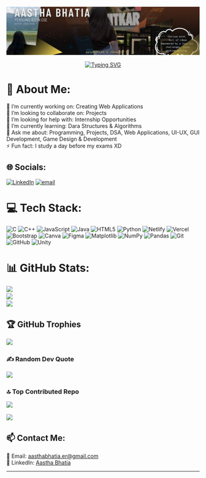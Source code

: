 ![Header Image](img.png)

<p align="center">
  <a href="https://git.io/typing-svg">
    <img src="https://readme-typing-svg.herokuapp.com?font=Fira+Code&duration=3000&pause=1000&color=FFA500&width=435&lines=Hey+there!+I'm+Aastha+Bhatia.;Passionate+Tech+Enthusiast!;Always+Learning+and+Building!" alt="Typing SVG" />
  </a>
</p>

# 💫 About Me:
🔭 I’m currently working on: Creating Web Applications<br>👯 I’m looking to collaborate on: Projects<br>🤝 I’m looking for help with: Internship Opportunities<br>🌱 I’m currently learning: Dara Structures & Algorithms<br>💬 Ask me about: Programming, Projects, DSA, Web Applications, UI-UX, GUI Development, Game Design & Development<br>⚡ Fun fact: I study a day before my exams XD


## 🌐 Socials:
[![LinkedIn](https://img.shields.io/badge/LinkedIn-%230077B5.svg?logo=linkedin&logoColor=white)](https://linkedin.com/in/aasthabhatia-er) [![email](https://img.shields.io/badge/Email-D14836?logo=gmail&logoColor=white)](mailto:aasthabhatia.er@gmail.com) 

# 💻 Tech Stack:
![C](https://img.shields.io/badge/c-%2300599C.svg?style=for-the-badge&logo=c&logoColor=white) ![C++](https://img.shields.io/badge/c++-%2300599C.svg?style=for-the-badge&logo=c%2B%2B&logoColor=white) ![JavaScript](https://img.shields.io/badge/javascript-%23323330.svg?style=for-the-badge&logo=javascript&logoColor=%23F7DF1E) ![Java](https://img.shields.io/badge/java-%23ED8B00.svg?style=for-the-badge&logo=openjdk&logoColor=white) ![HTML5](https://img.shields.io/badge/html5-%23E34F26.svg?style=for-the-badge&logo=html5&logoColor=white) ![Python](https://img.shields.io/badge/python-3670A0?style=for-the-badge&logo=python&logoColor=ffdd54) ![Netlify](https://img.shields.io/badge/netlify-%23000000.svg?style=for-the-badge&logo=netlify&logoColor=#00C7B7) ![Vercel](https://img.shields.io/badge/vercel-%23000000.svg?style=for-the-badge&logo=vercel&logoColor=white) ![Bootstrap](https://img.shields.io/badge/bootstrap-%238511FA.svg?style=for-the-badge&logo=bootstrap&logoColor=white) ![Canva](https://img.shields.io/badge/Canva-%2300C4CC.svg?style=for-the-badge&logo=Canva&logoColor=white) ![Figma](https://img.shields.io/badge/figma-%23F24E1E.svg?style=for-the-badge&logo=figma&logoColor=white) ![Matplotlib](https://img.shields.io/badge/Matplotlib-%23ffffff.svg?style=for-the-badge&logo=Matplotlib&logoColor=black) ![NumPy](https://img.shields.io/badge/numpy-%23013243.svg?style=for-the-badge&logo=numpy&logoColor=white) ![Pandas](https://img.shields.io/badge/pandas-%23150458.svg?style=for-the-badge&logo=pandas&logoColor=white) ![Git](https://img.shields.io/badge/git-%23F05033.svg?style=for-the-badge&logo=git&logoColor=white) ![GitHub](https://img.shields.io/badge/github-%23121011.svg?style=for-the-badge&logo=github&logoColor=white) ![Unity](https://img.shields.io/badge/unity-%23000000.svg?style=for-the-badge&logo=unity&logoColor=white)
# 📊 GitHub Stats:
![](https://github-readme-stats.vercel.app/api?username=aastha-bhatia&theme=calm_pink&hide_border=false&include_all_commits=false&count_private=false)<br/>
![](https://nirzak-streak-stats.vercel.app/?user=aastha-bhatia&theme=calm_pink&hide_border=false)<br/>
![](https://github-readme-stats.vercel.app/api/top-langs/?username=aastha-bhatia&theme=calm_pink&hide_border=false&include_all_commits=false&count_private=false&layout=compact)

## 🏆 GitHub Trophies
![](https://github-profile-trophy.vercel.app/?username=aastha-bhatia&theme=calm_pink&no-frame=false&no-bg=false&margin-w=4)

### ✍️ Random Dev Quote
![](https://quotes-github-readme.vercel.app/api?type=horizontal&theme=radical)

### 🔝 Top Contributed Repo
![](https://github-contributor-stats.vercel.app/api?username=aastha-bhatia&limit=5&theme=dark&combine_all_yearly_contributions=true)

[![](https://visitcount.itsvg.in/api?id=aastha-bhatia&icon=0&color=0)](https://visitcount.itsvg.in)

<!-- Proudly created with GPRM ( https://gprm.itsvg.in ) -->

## 📫 Contact Me:
📧 Email: [aasthabhatia.er@gmail.com](mailto:aasthabhatia.er@gmail.com)  
💼 LinkedIn: [Aastha Bhatia](https://www.linkedin.com/in/aasthabhatia-er/)  

---
